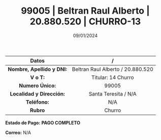 ﻿---
title: 99005 | Beltran Raul Alberto | 20.880.520 | CHURRO-13
date: 09/01/2024
draft: false
tags: ['santa teresita', 'titular', 'churro']
---

|          **Datos**          |  /  |
|:---------------------------:|:---:|
| **Nombre, Apellido y DNI:** | Beltran Raul Alberto / 20.880.520 |
|          **V o T:**         | Titular: 14 Churro |
|      **Numero Único:**      | 99005 |
|  **Localidad y Dirección:** | Santa Teresita / N/A |
|        **Teléfono:**        | N/A |
|          **Rubro**          | Churro |

**Estado de Pago:** **PAGO COMPLETO**

**Correo:** N/A
